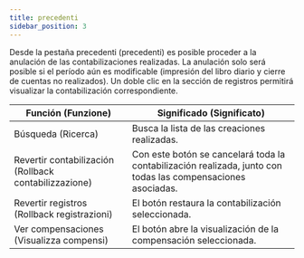 ```yaml
---
title: precedenti
sidebar_position: 3
---
```


Desde la pestaña precedenti (precedenti) es posible proceder a la anulación de las contabilizaciones realizadas. La anulación solo será posible si el período aún es modificable (impresión del libro diario y cierre de cuentas no realizados). Un doble clic en la sección de registros permitirá visualizar la contabilización correspondiente.



| Función (Funzione) | Significado (Significato) |
| --- | --- |
| Búsqueda (Ricerca) | Busca la lista de las creaciones realizadas. |
| Revertir contabilización (Rollback contabilizzazione) | Con este botón se cancelará toda la contabilización realizada, junto con todas las compensaciones asociadas. |
| Revertir registros (Rollback registrazioni) | El botón restaura la contabilización seleccionada. |
| Ver compensaciones (Visualizza compensi) | El botón abre la visualización de la compensación seleccionada. |